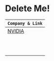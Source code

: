 # Delete Me!

| `Company & Link` |
| - |
| [NVIDIA](https://www.nvidia.com/en-us/privacy/start/) |
| []() |
| []() |
| []() |
| []() |
| []() |
| []() |
| []() |
| []() |
| []() |
| []() |
| []() |
